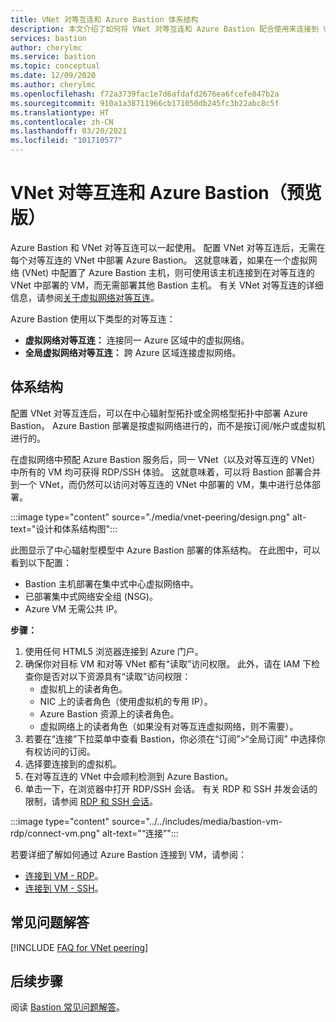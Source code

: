 ```yaml
---
title: VNet 对等互连和 Azure Bastion 体系结构
description: 本文介绍了如何将 VNet 对等互连和 Azure Bastion 配合使用来连接到 VM。
services: bastion
author: cherylmc
ms.service: bastion
ms.topic: conceptual
ms.date: 12/09/2020
ms.author: cherylmc
ms.openlocfilehash: f72a3739fac1e7d6afdafd2676ea6fcefe847b2a
ms.sourcegitcommit: 910a1a38711966cb171050db245fc3b22abc8c5f
ms.translationtype: HT
ms.contentlocale: zh-CN
ms.lasthandoff: 03/20/2021
ms.locfileid: "101710577"
---
```

# <a name="vnet-peering-and-azure-bastion-preview"></a>VNet 对等互连和 Azure Bastion（预览版）

Azure Bastion 和 VNet 对等互连可以一起使用。 配置 VNet 对等互连后，无需在每个对等互连的 VNet 中部署 Azure Bastion。 这就意味着，如果在一个虚拟网络 (VNet) 中配置了 Azure Bastion 主机，则可使用该主机连接到在对等互连的 VNet 中部署的 VM，而无需部署其他 Bastion 主机。 有关 VNet 对等互连的详细信息，请参阅[关于虚拟网络对等互连](../virtual-network/virtual-network-peering-overview.md)。

Azure Bastion 使用以下类型的对等互连：

* **虚拟网络对等互连：** 连接同一 Azure 区域中的虚拟网络。
* **全局虚拟网络对等互连：** 跨 Azure 区域连接虚拟网络。

## <a name="architecture"></a>体系结构

配置 VNet 对等互连后，可以在中心辐射型拓扑或全网格型拓扑中部署 Azure Bastion。 Azure Bastion 部署是按虚拟网络进行的，而不是按订阅/帐户或虚拟机进行的。

在虚拟网络中预配 Azure Bastion 服务后，同一 VNet（以及对等互连的 VNet）中所有的 VM 均可获得 RDP/SSH 体验。 这就意味着，可以将 Bastion 部署合并到一个 VNet，而仍然可以访问对等互连的 VNet 中部署的 VM，集中进行总体部署。

:::image type="content" source="./media/vnet-peering/design.png" alt-text="设计和体系结构图":::

此图显示了中心辐射型模型中 Azure Bastion 部署的体系结构。 在此图中，可以看到以下配置：

* Bastion 主机部署在集中式中心虚拟网络中。
* 已部署集中式网络安全组 (NSG)。
* Azure VM 无需公共 IP。

**步骤：**

1. 使用任何 HTML5 浏览器连接到 Azure 门户。
2. 确保你对目标 VM 和对等 VNet 都有“读取”访问权限。 此外，请在 IAM 下检查你是否对以下资源具有“读取”访问权限：
   * 虚拟机上的读者角色。
   * NIC 上的读者角色（使用虚拟机的专用 IP）。
   * Azure Bastion 资源上的读者角色。
   * 虚拟网络上的读者角色（如果没有对等互连虚拟网络，则不需要）。
3. 若要在“连接”下拉菜单中查看 Bastion，你必须在“订阅”>“全局订阅” 中选择你有权访问的订阅。
4. 选择要连接到的虚拟机。
5. 在对等互连的 VNet 中会顺利检测到 Azure Bastion。
6. 单击一下，在浏览器中打开 RDP/SSH 会话。 有关 RDP 和 SSH 并发会话的限制，请参阅 [RDP 和 SSH 会话](bastion-faq.md#limits)。

  :::image type="content" source="../../includes/media/bastion-vm-rdp/connect-vm.png" alt-text="“连接”":::

   若要详细了解如何通过 Azure Bastion 连接到 VM，请参阅：

   * [连接到 VM - RDP](bastion-connect-vm-rdp.md)。
   * [连接到 VM - SSH](bastion-connect-vm-ssh.md)。

## <a name="faq"></a>常见问题解答

[!INCLUDE [FAQ for VNet peering](../../includes/bastion-faq-peering-include.md)]

## <a name="next-steps"></a>后续步骤

阅读 [Bastion 常见问题解答](bastion-faq.md)。
